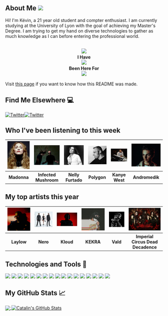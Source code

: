 ## About Me <img src="https://raw.githubusercontent.com/MartinHeinz/MartinHeinz/master/wave.gif" width="30px">

Hi! I'm Kévin, a 21 year old student and compter enthusiast. I am currently studying at the University of Lyon with the goal of achieving my Master's Degree.
I am trying to get my hand on diverse technologies to gather as much knowledge as I can before entering the professional world.

<p align="center">
  <br><img src="https://badges.pufler.dev/visits/KevinFroissart/KevinFroissart"><br>
  <b>I Have<br><img src="https://badges.pufler.dev/repos/KevinFroissart">
  <br>Been Here For</b><br><img src="https://badges.pufler.dev/years/KevinFroissart"></p>

Visit [this page](https://github.com/KevinFroissart/KevinFroissart) if you want to know how this README was made.

## Find Me Elsewhere :computer:

<a href="https://twitter.com/FroissartK" target="_blank"><img src="https://cdn2.iconfinder.com/data/icons/social-media-2199/64/social_media_isometric_6-twitter-512.png" height="120px" width="120px" alt="Twitter"></a><a href="https://www.linkedin.com/in/kevin-froissart/" target="_blank"><img src="https://cdn2.iconfinder.com/data/icons/social-media-2199/64/social_media_isometric_14-linkedin-512.png" height="120px" width="120px" alt="Twitter"></a>


## Who I've been listening to this week
| <img src=https://raw.githubusercontent.com/KevinFroissart/KevinFroissart/master/artist_images/a34fba333ef661b3ab38388b89e3a751.jpg> | <img src=https://raw.githubusercontent.com/KevinFroissart/KevinFroissart/master/artist_images/ae52d0bfcfa8478cba8b63e7c94b8b18.jpg> | <img src=https://raw.githubusercontent.com/KevinFroissart/KevinFroissart/master/artist_images/45500bc2794bbac335a656c8240f5a47.jpg> | <img src=https://raw.githubusercontent.com/KevinFroissart/KevinFroissart/master/artist_images/f83c806343b85a507f4babbb6eecdac7.jpg> | <img src=https://raw.githubusercontent.com/KevinFroissart/KevinFroissart/master/artist_images/8ee856aa702a3e01ddede54af3380bf4.jpg> | <img src=https://raw.githubusercontent.com/KevinFroissart/KevinFroissart/master/artist_images/51b6c83f78a982a5eb1429569deddb5b.jpg>  |
| :---: | :---: | :---: | :---: | :---: | :---: |
| <b>Madonna</b> | <b>Infected Mushroom</b> | <b>Nelly Furtado</b> | <b>Polygon</b> | <b>Kanye West</b> | <b>Andromedik</b>  |


## My top artists this year
| <img src=https://raw.githubusercontent.com/KevinFroissart/KevinFroissart/master/artist_images/2dc9ebde4cd303903653eaf10cec5934.jpg> | <img src=https://raw.githubusercontent.com/KevinFroissart/KevinFroissart/master/artist_images/72b83581e1564042bcad11574d85ffff.jpg> | <img src=https://raw.githubusercontent.com/KevinFroissart/KevinFroissart/master/artist_images/9d138691993eb67cb6b82b0b4af7a171.jpg> | <img src=https://raw.githubusercontent.com/KevinFroissart/KevinFroissart/master/artist_images/efa6c565642d8f71928fffe3b3be509b.jpg> | <img src=https://raw.githubusercontent.com/KevinFroissart/KevinFroissart/master/artist_images/c0e5efe612027b70b76c1fe11c58a135.jpg> | <img src=https://raw.githubusercontent.com/KevinFroissart/KevinFroissart/master/artist_images/aa8dadfa0ca2f36ca2db8dd695613d77.jpg>  |
| :---: | :---: | :---: | :---: | :---: | :---: |
| <b>Laylow</b> | <b>Nero</b> | <b>Kloud</b> | <b>KEKRA</b> | <b>Vald</b> | <b>Imperial Circus Dead Decadence</b>  |


## Technologies and Tools :wrench:

![](https://img.shields.io/badge/OS-Linux-informational?style=flat&logo=linux&logoColor=white&color=2bbc8a)
![](https://img.shields.io/badge/OS-Windows-informational?style=flat&logo=windows&logoColor=white&color=2bbc8a)
![](https://img.shields.io/badge/Editor-IntelliJ-informational?style=flat&logo=intellijidea&logoColor=white&color=2bbc8a)
![](https://img.shields.io/badge/Editor-VScode-informational?style=flat&logo=visualstudiocode&logoColor=white&color=2bbc8a)
![](https://img.shields.io/badge/Code-Java-informational?style=flat&logo=java&logoColor=white&color=2bbc8a)
![](https://img.shields.io/badge/Code-JavaScript-informational?style=flat&logo=javascript&logoColor=white&color=2bbc8a)
![](https://img.shields.io/badge/Code-TypeScript-informational?style=flat&logo=typescript&logoColor=white&color=2bbc8a)
![](https://img.shields.io/badge/Code-Angular-informational?style=flat&logo=angular&logoColor=white&color=2bbc8a)
![](https://img.shields.io/badge/Code-HTML-informational?style=flat&logo=html5&logoColor=white&color=2bbc8a)
![](https://img.shields.io/badge/Code-CSS-informational?style=flat&logo=css3&logoColor=white&color=2bbc8a)
![](https://img.shields.io/badge/Code-Android-informational?style=flat&logo=android&logoColor=white&color=2bbc8a)
![](https://img.shields.io/badge/Code-C/C++-informational?style=flat&logo=c&logoColor=white&color=2bbc8a)
![](https://img.shields.io/badge/Shell-Bash-informational?style=flat&logo=gnu-bash&logoColor=white&color=2bbc8a)
![](https://img.shields.io/badge/Tools-PostgreSQL-informational?style=flat&logo=postgresql&logoColor=white&color=2bbc8a)
![](https://img.shields.io/badge/Tools-Docker-informational?style=flat&logo=docker&logoColor=white&color=2bbc8a)
![](https://img.shields.io/badge/Tools-Apache-informational?style=flat&logo=apache&logoColor=white&color=2bbc8a)
![](https://img.shields.io/badge/Tools-SpringBoot-informational?style=flat&logo=springboot&logoColor=white&color=2bbc8a)


## My GitHub Stats &#x1f4c8;

<a href="https://github.com/KevinFroissart/KevinFroissart">
  <img align="center" src="https://github-readme-stats.vercel.app/api/top-langs/?username=KevinFroissart&,html&title_color=ffffff&text_color=c9cacc&icon_color=2bbc8a&bg_color=1d1f21" />
</a>

<a href="https://github.com/KevinFroissart/KevinFroissart">
  <img align="center" src="https://github-readme-stats.vercel.app/api?username=KevinFroissart&show_icons=true&line_height=27&count_private=true&title_color=ffffff&text_color=c9cacc&icon_color=2bbc8a&bg_color=1d1f21" alt="Catalin's GitHub Stats" />
</a>
